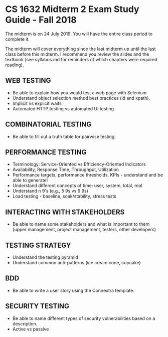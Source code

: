 # CS 1632 Midterm 2 Exam Study Guide - Fall 2018

The midterm is on 24 July 2019.  You will have the entire class period to complete it.

The midterm will cover everything since the last midterm up until the last class before this midterm.  I recommend you review the slides and the textbook (see syllabus.md for reminders of which chapters were required reading).

## WEB TESTING
* Be able to explain how you would test a web page with Selenium
* Understand object selection method best practices (id and xpath).
* Implicit vs explicit waits
* Automated HTTP testing vs automated UI testing

## COMBINATORIAL TESTING

- Be able to fill out a truth table for pairwise testing.

## PERFORMANCE TESTING
* Terminology: Service-Oriented vs Efficiency-Oriented Indicators
* Availability, Response Time, Throughput, Utilization
* Performance targets, performance thresholds, KPIs - understand and be able to generate!
* Understand different concepts of time: user, system, total, real
* Understand n 9's (e.g., 5 9s vs 6 9s)
* Load testing - baseline, soak/stability, stress tests

## INTERACTING WITH STAKEHOLDERS
* Be able to name some stakeholders and what is important to them (upper management, project management, testers, other developers)

## TESTING STRATEGY
* Understand the testing pyramid
* Understand common anti-patterns (ice cream cone, cupcake)

## BDD

- Be able to write a user story using the Connextra template.

## SECURITY TESTING

- Be able to name different types of security vulnerabilities based on a description.
- Active vs passive